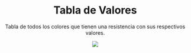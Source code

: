 <div align="center">
    <h1>Tabla de Valores</h1>
    <p>Tabla de todos los colores que tienen una resistencia con sus respectivos valores.</p>
    <img src="https://i.postimg.cc/8CZws6QM/Nombre.png)](https://postimg.cc/VSbXV5Nk">
</div>



